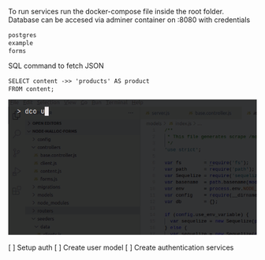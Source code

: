 To run services run the docker-compose file inside the root folder.  
Database can be accesed via adminer container on :8080 with credentials

```
postgres
example
forms
```

SQL command to fetch JSON

```
SELECT content ->> 'products' AS product
FROM content;
```

![run](other/run.gif)

[ ] Setup auth
[ ] Create user model
[ ] Create authentication services
